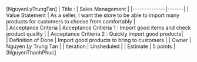 [NguyenLyTrungTan]
| Title : | Sales Management | 
|--------------|-------|
| Value Statement |  As a seller, I want the store to be able to import many products for customers to choose from comfortably |  
| Acceptance Criteria | Acceptance Critieria 1 : Import good items and check product quality | | Acceptance Critieria 2 : Quickly import good products|  
| Definition of Done | Import good products to bring to customers | 
| Owner | Nguyen Ly Trung Tan | 
| Iteration | Unsheduled |
| Estimate |  5 points |
[NguyenThanhPhuc]
